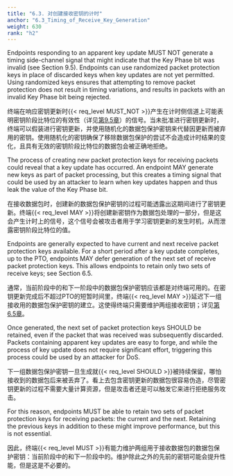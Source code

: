 ```yaml
---
title: "6.3. 对创建接收密钥的计时"
anchor: "6.3_Timing_of_Receive_Key_Generation"
weight: 630
rank: "h2"
---
```


Endpoints responding to an apparent key update MUST NOT generate a timing side-channel signal that might indicate that the Key Phase bit was invalid (see Section 9.5). Endpoints can use randomized packet protection keys in place of discarded keys when key updates are not yet permitted. Using randomized keys ensures that attempting to remove packet protection does not result in timing variations, and results in packets with an invalid Key Phase bit being rejected.

终端在响应密钥更新时{{< req_level MUST_NOT >}}产生在计时侧信道上可能表明密钥阶段比特位的有效性（详见[第9.5章]()）的信号。当未批准进行密钥更新时，终端可以假装进行密钥更新，并使用随机化的数据包保护密钥来代替因更新而被弃用的密钥。使用随机化的密钥确保了移除数据包保护的尝试不会造成计时结果的变化，且具有无效的密钥阶段比特位的数据包会被正确地拒绝。

The process of creating new packet protection keys for receiving packets could reveal that a key update has occurred. An endpoint MAY generate new keys as part of packet processing, but this creates a timing signal that could be used by an attacker to learn when key updates happen and thus leak the value of the Key Phase bit.

在接收数据包时，创建新的数据包保护密钥的过程可能透露出这期间进行了密钥更新。终端{{< req_level MAY >}}将创建新密钥作为数据包处理的一部分，但是这会产生计时上的信号，这个信号会被攻击者用于学习密钥更新的发生时机，从而泄露密钥阶段比特位的值。

Endpoints are generally expected to have current and next receive packet protection keys available. For a short period after a key update completes, up to the PTO, endpoints MAY defer generation of the next set of receive packet protection keys. This allows endpoints to retain only two sets of receive keys; see Section 6.5.

通常，当前阶段中的和下一阶段中的数据包保护密钥应该都是对终端可用的。在密钥更新完成后不超过PTO的短暂时间里，终端{{< req_level MAY >}}延迟下一组接收用的数据包保护密钥的建立。这使得终端只需要维护两组接收密钥；详见[第6.5章]()。

Once generated, the next set of packet protection keys SHOULD be retained, even if the packet that was received was subsequently discarded. Packets containing apparent key updates are easy to forge, and while the process of key update does not require significant effort, triggering this process could be used by an attacker for DoS.

下一组数据包保护密钥一旦生成就{{< req_level SHOULD >}}被持续保留，哪怕接收到的数据包后来被丢弃了。看上去包含密钥更新的数据包很容易伪造，尽管密钥更新的过程不需要大量计算资源，但是攻击者还是可以触发它来进行拒绝服务攻击。

For this reason, endpoints MUST be able to retain two sets of packet protection keys for receiving packets: the current and the next. Retaining the previous keys in addition to these might improve performance, but this is not essential.

因此，终端{{< req_level MUST >}}有能力维护两组用于接收数据包的数据包保护密钥：当前阶段中的和下一阶段中的。维护除此之外的先前的密钥可能会提升性能，但是这是不必要的。

